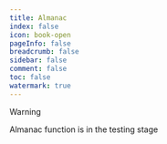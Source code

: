 ```yaml
---
title: Almanac
index: false
icon: book-open
pageInfo: false
breadcrumb: false
sidebar: false
comment: false
toc: false
watermark: true
---
```


> [!warning]
> Almanac function is in the testing stage

<script setup>
    import { createApp,provide } from 'vue';
    import Wiki from '@source/components/wiki/App.vue';
    const wiki = createApp(Wiki);
    provide("i18nLanguage",'en');
</script>

<wiki />
